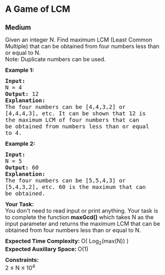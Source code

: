 # A Game of LCM
## Medium
<div class="problems_problem_content__Xm_eO"><p><span style="font-size:18px">Given an integer N. Find maximum LCM (Least Common Multiple)&nbsp;that can be obtained from four&nbsp;numbers less than or equal to N.<br>
Note: Duplicate numbers&nbsp;can be used.</span></p>

<p><strong><span style="font-size:18px">Example 1:</span></strong></p>

<pre style="position: relative;"><span style="font-size:18px"><strong>Input:</strong>
N = 4
<strong>Output: </strong>12
<strong>Explanation:</strong>
The four numbers can be [4,4,3,2] or
[4,4,4,3], etc. It can be shown that 12 is
the maximum LCM of four numbers that can
be obtained from numbers less than or equal 
to 4.</span><div class="open_grepper_editor" title="Edit &amp; Save To Grepper"></div></pre>

<p><strong><span style="font-size:18px">Example 2:</span></strong></p>

<pre style="position: relative;"><span style="font-size:18px"><strong>Input:</strong>
N = 5
<strong>Output: </strong>60
<strong>Explanation:</strong>
The four numbers can be [5,5,4,3] or
[5,4,3,2], etc. 60 is the maximum that can
be obtained.</span><div class="open_grepper_editor" title="Edit &amp; Save To Grepper"></div></pre>

<p><span style="font-size:18px"><strong>Your Task:</strong><br>
You don't need to read input or print anything. Your task is to complete the function <strong>maxGcd()</strong> which takes N as the input parameter and returns the maximum LCM&nbsp;that can be obtained from four numbers less than or equal to N.</span></p>

<p><span style="font-size:18px"><strong>Expected Time Complexity:&nbsp;</strong>O( Log<sub>2</sub>(max(N)) )<br>
<strong>Expected Auxillary Space:&nbsp;</strong>O(1)</span></p>

<p><span style="font-size:18px"><strong>Constraints:</strong><br>
2 ≤ N ≤&nbsp;10<sup>4</sup></span></p>
</div>